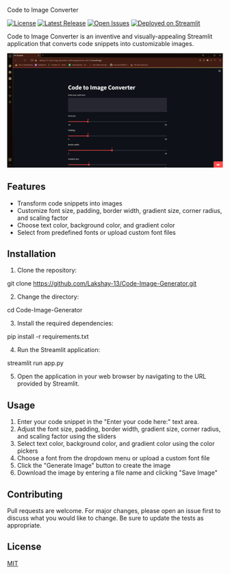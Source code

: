 Code to Image Converter

[![License](https://badgen.net/github/license/Lakshay-13/Code-Image-Generator)](https://github.com/Lakshay-13/Code-Image-Generator/blob/main/LICENSE)
[![Latest Release](https://badgen.net/github/release/Lakshay-13/Code-Image-Generator)](https://github.com/Lakshay-13/Code-Image-Generator/releases)
[![Open Issues](https://badgen.net/github/open-issues/Lakshay-13/Code-Image-Generator)](https://github.com/Lakshay-13/Code-Image-Generator/issues)
[![Deployed on Streamlit](https://badgen.net/badge/Deployed%20on/Streamlit/blue?icon=terminal)](https://lakshay-13-code-image-generator-codeimagegenerator-ahtc73.streamlit.app)



Code to Image Converter is an inventive and visually-appealing Streamlit application that converts code snippets into customizable images.

![Application Screenshot](https://github.com/Lakshay-13/Code-Image-Generator/blob/main/1.png)

## Features

- Transform code snippets into images
- Customize font size, padding, border width, gradient size, corner radius, and scaling factor
- Choose text color, background color, and gradient color
- Select from predefined fonts or upload custom font files

## Installation

1. Clone the repository:

git clone https://github.com/Lakshay-13/Code-Image-Generator.git

2. Change the directory:

cd Code-Image-Generator

3. Install the required dependencies:

pip install -r requirements.txt

4. Run the Streamlit application:

streamlit run app.py

5. Open the application in your web browser by navigating to the URL provided by Streamlit.

## Usage

1. Enter your code snippet in the "Enter your code here:" text area.
2. Adjust the font size, padding, border width, gradient size, corner radius, and scaling factor using the sliders
3. Select text color, background color, and gradient color using the color pickers
4. Choose a font from the dropdown menu or upload a custom font file
5. Click the "Generate Image" button to create the image
6. Download the image by entering a file name and clicking "Save Image"

## Contributing

Pull requests are welcome. For major changes, please open an issue first to discuss what you would like to change. Be sure to update the tests as appropriate.

## License

[MIT](https://choosealicense.com/licenses/mit/)
